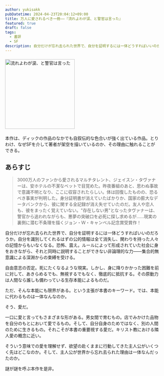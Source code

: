 ```yaml
---
author: yukisakk
pubDatetime: 2024-04-23T20:04:12+09:00
title: 万人に愛されるべき一冊——『流れよわが涙、と警官は言った』
featured: true
draft: false
tags:
  - 書評
  - SF
description: 自分だけが忘れ去られた世界で、自分を証明するには一体どうすればいいのだろうか。
---
```


<div style="margin: 20px 0">
<a href="https://www.amazon.co.jp/dp/4150108072/ref=nosim?tag=revbooks084-22" class="inline-block" style="margin: 0; padding: 0; border-width: 0;">     
<img src="https://images-na.ssl-images-amazon.com/images/P/4150108072.09.LZZZZZZZ.jpg" alt="流れよわが涙、と警官は言った" style="width: 228px; height: auto; border-radius: 0; margin: 0; padding: 0;"> 
</a>
</div>

本作は、ディックの作品のなかでも自叙伝的な色合いが強く出ている作品。とりわけ、なぜSFを介して著者が架空を描いているのか、その理由に触れることができる。

## あらすじ

> 3000万人のファンから愛されるマルチタレント、ジェイスン・タヴァナーは、安ホテルの不潔なベットで目覚めた。昨夜番組のあと、思わぬ事故で意識不明となり、ここに収容されたらしい。体は回復したものの、恐るべき事実が判明した。身分証明書が消えていたばかりか、国家の膨大なデータバンクから、彼に関する全記録が消え失せていたのだ。友人や恋人も、彼をまったく覚えていない。"存在しない男"となったタヴァナーは、警官から追われながらも、悪夢の突破口を必死に探し求めるが……現実の裏側に潜む不条理を描くジョン・Ｗ・キャンベル記念賞受賞作！

自分だけが忘れ去られた世界で、自分を証明するには一体どうすればいいのだろうか。自分を識別してくれるはずの公的情報は全て消失し、関わりを持った人々の記憶からもいなくなる。恐怖、震え。ルールによって形成されていた社会に身をおきながら、それと同時に説明することができない非論理的な力——集合的無意識による深淵からの束縛を受ける。

自由意志の否定。死にたくなるような現実。しかし、身に降りかかった困難を前に対して、あきらめるでも、無視するでもなく、徹底的に抵抗する。その原動力は人間なら誰しも備わっている生存本能によるものだ。

ただ、そんな本能にも限界がある。という主張が本書のキーワード。では、本能に代わるものは一体なんなのか。

そう、愛だ。

一口に愛と言ってもさまざまな形がある。男女間で育むもの。店でみかけた品物を自分のもとにおいて愛でるもの。そして、自分自身のためではなく、別の人間のために生きるもの。それこそが本書の重要視する愛だ。キリスト教における隣人愛の概念に近い。

そういう意味での愛を理解せず、欲望の赴くままに行動してきた主人公がいくつく先はどこなのか。そして、主人公が世界から忘れ去られた理由は一体なんだったのか。

謎が謎を呼ぶ本作を是非。
